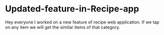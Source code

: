 # Updated-feature-in-Recipe-app
Hey everyone I worked on a new feature of recipe web application. If we tap on any item we will get the similar items of that category.
